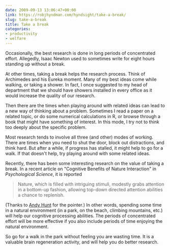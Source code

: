 ```yaml
---
date: 2009-09-13 13:06:47+00:00
link: https://robjhyndman.com/hyndsight/take-a-break/
slug: take-a-break
title: Take a break
categories:
- productivity
- welfare
---
```


Occasionally, the best research is done in long periods of concentrated effort. Allegedly, Isaac Newton used to sometimes write for eight hours standing up without a break.

At other times, taking a break helps the research process. Think of Archimedes and his Eureka moment.  Many of my best ideas come while walking, or taking a shower. In fact, I once suggested to my head of department that we should have showers installed in every office as it would increase the quality of our research.

Then there are the times when playing around with related ideas can lead to a new way of thinking about a problem. Sometimes I read a paper on a related topic, or do some numerical calculations in R, or browse through a book that might have something of interest. In this mode, I try not to think too deeply about the specific problem.

Most research tends to involve all three (and other) modes of working. There are times when you need to shut the door, block out distractions, and think hard. But after a while, if progress has stalled, it might help to go for a walk. If that doesn't help, try playing around with some related ideas.

Recently, there has been some interesting research on the value of taking a break. In a recent article on "Cognitive Benefits of Nature Interaction" in _Psychological Science_, it is reported


>Nature, which is filled with intriguing stimuli, modestly grabs attention in a bottom-up fashion, allowing top-down directed attention abilities a chance to replenish.


(Thanks to [Andy Hunt](http://blog.toolshed.com/2009/09/restoring-cognitive-function-cheap-and-easy.html) for the pointer.)
In other words, spending some time in a natural environment (in a park, on the beach, climbing mountains, etc.) will help our cognitive processing abilities. The periods of concentrated effort will be more effective if you also include periods of time enjoying the natural environment.

So go for a walk in the park without feeling you are wasting time. It is a valuable brain regeneration activity, and will help you do better research.

